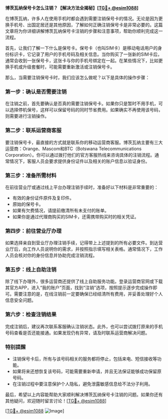 **博茨瓦纳保号卡怎么注销？【解决方法全揭秘】[[TG💪+ @esim1088](https://t.me/s/esim1088)]**

在博茨瓦纳，许多人在使用手机时都会遇到需要注销保号卡的情况。无论是因为更换手机号、出国定居还是其他原因，了解如何正确注销保号卡是非常必要的。这篇文章将为你详细讲解博茨瓦纳保号卡注销的步骤和注意事项，帮助你顺利完成这一流程。

首先，让我们了解一下什么是保号卡。保号卡（也叫SIM卡）是移动电话用户的身份标识卡，它记录了用户的手机号码及相关信息。当你购买了一张新的SIM卡后，通常会收到一张保号卡，这张卡与你的手机号绑定在一起。在某些情况下，比如更换手机或升级套餐时，可能需要重新激活或注销保号卡。

那么，当需要注销保号卡时，我们应该怎么做呢？以下是具体的操作步骤：

### **第一步：确认是否需要注销**
在注销之前，首先要确认是否真的需要注销保号卡。如果你只是暂时不用手机，可以选择停机保号，这样可以保留号码的同时节省费用。如果确实不再使用该号码，则需要进行注销操作。

### **第二步：联系运营商客服**
要注销保号卡，最直接的方式就是联系你的移动运营商客服。博茨瓦纳主要有三大运营商：Orange、Mascom和BTC（Botswana Telecommunications Corporation）。你可以通过拨打他们的官方客服热线来咨询具体的注销流程。通常情况下，客服人员会要求提供身份证件以及相关的账户信息以验证身份。

### **第三步：准备所需材料**
在前往营业厅或通过线上平台办理注销手续时，准备好以下材料是非常重要的：
- 有效的身份证件原件及复印件。
- 原始的保号卡。
- 如果有欠费情况，请提前缴清所有未支付的账单。
- 如果你是通过代理商购买的SIM卡，还需携带购买时的相关凭证。

### **第四步：前往营业厅办理**
如果选择亲自到营业厅办理注销手续，记得带上上述提到的所有必要文件。到达营业厅后，向工作人员说明你的需求，并按照指示填写相关表格。通常情况下，工作人员会核对你的身份信息并协助完成注销流程。

### **第五步：线上自助注销**
除了线下办理外，很多运营商还提供了线上自助服务功能。登录运营商官网或下载其官方APP，进入“我的账户”页面，找到“注销”选项，按照提示逐步完成操作即可。需要注意的是，在线注销前一定要确保已经结清所有费用，并妥善处理好个人信息安全问题。

### **第六步：检查注销结果**
完成注销后，建议再次联系客服确认注销状态。此外，也可以尝试拨打原来的手机号码查看是否还能接通。如果发现仍有异常，请及时联系运营商解决问题。

### **特别提醒**
- 注销保号卡后，所有与该号码相关的服务都将停止，包括来电、短信接收等功能。
- 如果将来还想恢复该号码，可能需要重新申请，并且无法保证能够成功保留原号码。
- 在注销过程中要注意保护个人隐私，避免泄露敏感信息给不法分子利用。

最后，希望以上内容能帮助大家顺利解决博茨瓦纳保号卡注销的问题。如果你还有其他疑问，欢迎随时留言讨论！[[TG💪+ @esim1088](https://t.me/s/esim1088)] 

[[TG💪+ @esim1088](https://t.me/s/esim1088) ![Image](https://i.postimg.cc/4NQfJmqS/Snipaste-2025-05-13-00-14-12.png)]